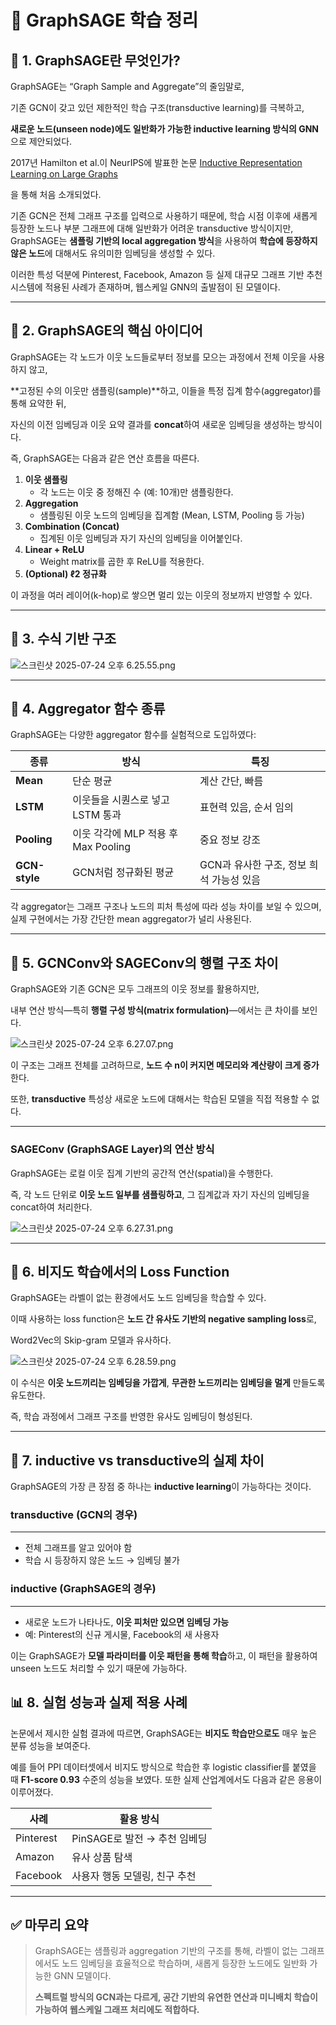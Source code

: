 
# 📘 GraphSAGE 학습 정리

## 📌 1. GraphSAGE란 무엇인가?

GraphSAGE는 “Graph Sample and Aggregate”의 줄임말로,

기존 GCN이 갖고 있던 제한적인 학습 구조(transductive learning)를 극복하고,

**새로운 노드(unseen node)에도 일반화가 가능한 inductive learning 방식의 GNN**으로 제안되었다.

2017년 Hamilton et al.이 NeurIPS에 발표한 논문 [Inductive Representation Learning on Large Graphs](https://arxiv.org/abs/1706.02216)

을 통해 처음 소개되었다.

기존 GCN은 전체 그래프 구조를 입력으로 사용하기 때문에, 학습 시점 이후에 새롭게 등장한 노드나 부분 그래프에 대해 일반화가 어려운 transductive 방식이지만, GraphSAGE는 **샘플링 기반의 local aggregation 방식**을 사용하여 **학습에 등장하지 않은 노드**에 대해서도 유의미한 임베딩을 생성할 수 있다.

이러한 특성 덕분에 Pinterest, Facebook, Amazon 등 실제 대규모 그래프 기반 추천 시스템에 적용된 사례가 존재하며, 웹스케일 GNN의 출발점이 된 모델이다.

---

## 🧠 2. GraphSAGE의 핵심 아이디어

GraphSAGE는 각 노드가 이웃 노드들로부터 정보를 모으는 과정에서 전체 이웃을 사용하지 않고,

**고정된 수의 이웃만 샘플링(sample)**하고, 이들을 특정 집계 함수(aggregator)를 통해 요약한 뒤,

자신의 이전 임베딩과 이웃 요약 결과를 **concat**하여 새로운 임베딩을 생성하는 방식이다.

즉, GraphSAGE는 다음과 같은 연산 흐름을 따른다.

1. **이웃 샘플링**
    - 각 노드는 이웃 중 정해진 수 (예: 10개)만 샘플링한다.
2. **Aggregation**
    - 샘플링된 이웃 노드의 임베딩을 집계함 (Mean, LSTM, Pooling 등 가능)
3. **Combination (Concat)**
    - 집계된 이웃 임베딩과 자기 자신의 임베딩을 이어붙인다.
4. **Linear + ReLU**
    - Weight matrix를 곱한 후 ReLU를 적용한다.
5. **(Optional) ℓ2 정규화**

이 과정을 여러 레이어(k-hop)로 쌓으면 멀리 있는 이웃의 정보까지 반영할 수 있다.

---

## 📐 3. 수식 기반 구조

![스크린샷 2025-07-24 오후 6.25.55.png](attachment:4c46e123-5b79-4739-ab55-60d2b90d2984:스크린샷_2025-07-24_오후_6.25.55.png)

---

## 🧪 4. Aggregator 함수 종류

GraphSAGE는 다양한 aggregator 함수를 실험적으로 도입하였다:

| 종류 | 방식 | 특징 |
| --- | --- | --- |
| **Mean** | 단순 평균 | 계산 간단, 빠름 |
| **LSTM** | 이웃들을 시퀀스로 넣고 LSTM 통과 | 표현력 있음, 순서 임의 |
| **Pooling** | 이웃 각각에 MLP 적용 후 Max Pooling | 중요 정보 강조 |
| **GCN-style** | GCN처럼 정규화된 평균 | GCN과 유사한 구조, 정보 희석 가능성 있음 |

각 aggregator는 그래프 구조나 노드의 피처 특성에 따라 성능 차이를 보일 수 있으며, 실제 구현에서는 가장 간단한 mean aggregator가 널리 사용된다.

---

## 🧱 5. GCNConv와 SAGEConv의 행렬 구조 차이

GraphSAGE와 기존 GCN은 모두 그래프의 이웃 정보를 활용하지만,

내부 연산 방식—특히 **행렬 구성 방식(matrix formulation)**—에서는 큰 차이를 보인다.

![스크린샷 2025-07-24 오후 6.27.07.png](attachment:f4669a6f-a839-4c15-9cbd-4d2371143328:스크린샷_2025-07-24_오후_6.27.07.png)

이 구조는 그래프 전체를 고려하므로, **노드 수 n이 커지면 메모리와 계산량이 크게 증가**한다.

또한, **transductive** 특성상 새로운 노드에 대해서는 학습된 모델을 직접 적용할 수 없다.

---

### SAGEConv (GraphSAGE Layer)의 연산 방식

GraphSAGE는 로컬 이웃 집계 기반의 공간적 연산(spatial)을 수행한다.

즉, 각 노드 단위로 **이웃 노드 일부를 샘플링하고**, 그 집계값과 자기 자신의 임베딩을 concat하여 처리한다.

![스크린샷 2025-07-24 오후 6.27.31.png](attachment:25c44719-b8b2-4509-9334-8b1f2f6e1421:스크린샷_2025-07-24_오후_6.27.31.png)

---

## 🧮 6. 비지도 학습에서의 Loss Function

GraphSAGE는 라벨이 없는 환경에서도 노드 임베딩을 학습할 수 있다.

이때 사용하는 loss function은 **노드 간 유사도 기반의 negative sampling loss**로,

Word2Vec의 Skip-gram 모델과 유사하다.

![스크린샷 2025-07-24 오후 6.28.59.png](attachment:7cab0616-93b9-44e0-be95-390952aaf216:스크린샷_2025-07-24_오후_6.28.59.png)

이 수식은 **이웃 노드끼리는 임베딩을 가깝게**, **무관한 노드끼리는 임베딩을 멀게** 만들도록 유도한다.

즉, 학습 과정에서 그래프 구조를 반영한 유사도 임베딩이 형성된다.

---

## 🔄 7. inductive vs transductive의 실제 차이

GraphSAGE의 가장 큰 장점 중 하나는 **inductive learning**이 가능하다는 것이다.

### transductive (GCN의 경우)

---

- 전체 그래프를 알고 있어야 함
- 학습 시 등장하지 않은 노드 → 임베딩 불가

### inductive (GraphSAGE의 경우)

---

- 새로운 노드가 나타나도, **이웃 피처만 있으면 임베딩 가능**
- 예: Pinterest의 신규 게시물, Facebook의 새 사용자

이는 GraphSAGE가 **모델 파라미터를 이웃 패턴을 통해 학습**하고, 이 패턴을 활용하여 unseen 노드도 처리할 수 있기 때문에 가능하다.

## 📊 8. 실험 성능과 실제 적용 사례

논문에서 제시한 실험 결과에 따르면, GraphSAGE는 **비지도 학습만으로도** 매우 높은 분류 성능을 보여준다.

예를 들어 PPI 데이터셋에서 비지도 방식으로 학습한 후 logistic classifier를 붙였을 때 **F1-score 0.93** 수준의 성능을 보였다. 또한 실제 산업계에서도 다음과 같은 응용이 이루어졌다.

| 사례 | 활용 방식 |
| --- | --- |
| Pinterest | PinSAGE로 발전 → 추천 임베딩 |
| Amazon | 유사 상품 탐색 |
| Facebook | 사용자 행동 모델링, 친구 추천 |

---

## ✅ 마무리 요약

> GraphSAGE는 샘플링과 aggregation 기반의 구조를 통해, 라벨이 없는 그래프에서도 노드 임베딩을 효율적으로 학습하며, 새롭게 등장한 노드에도 일반화 가능한 GNN 모델이다.
> 
> 
> **스펙트럴 방식의 GCN과는 다르게, 공간 기반의 유연한 연산과 미니배치 학습이 가능하여 웹스케일 그래프 처리에도 적합하다.**
>